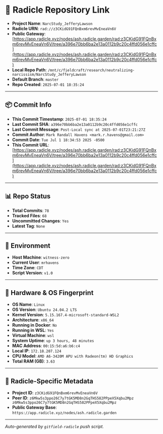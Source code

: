 # 🔗 Radicle Repository Link

- **Project Name**: `NarcStudy_JefferyLawson`
- **Radicle URN**: `rad://z3CKidG91FQnBxm6revMvEneaVn6V`
- **Public Gateway**: [https://app.radicle.xyz/nodes/ash.radicle.garden/rad:z3CKidG91FQnBxm6revMvEneaVn6V/tree/a396e70bb6ba2e13a0112b9c20c4ffd056e1cffc](https://app.radicle.xyz/nodes/ash.radicle.garden/rad:z3CKidG91FQnBxm6revMvEneaVn6V/tree/a396e70bb6ba2e13a0112b9c20c4ffd056e1cffc)
- **Local Repo Path**: `/mnt/c/fieldcraft/research/neutralizing-narcissism/NarcStudy_JefferyLawson`
- **Default Branch**: `master`
- **Repo Created**: `2025-07-01 18:35:24`

---

## 📦 Commit Info

- **This Commit Timestamp**: `2025-07-01 18:35:24`
- **Last Commit SHA**: `a396e70bb6ba2e13a0112b9c20c4ffd056e1cffc`
- **Last Commit Message**: `Post-Local sync at 2025-07-01T23:21:27Z`
- **Commit Author**: `Mark Randall Havens <mark.r.havens@gmail.com>`
- **Commit Date**: `Tue Jul 1 18:34:53 2025 -0500`
- **This Commit URL**: [https://app.radicle.xyz/nodes/ash.radicle.garden/rad:z3CKidG91FQnBxm6revMvEneaVn6V/tree/a396e70bb6ba2e13a0112b9c20c4ffd056e1cffc](https://app.radicle.xyz/nodes/ash.radicle.garden/rad:z3CKidG91FQnBxm6revMvEneaVn6V/tree/a396e70bb6ba2e13a0112b9c20c4ffd056e1cffc)

---

## 📊 Repo Status

- **Total Commits**: `78`
- **Tracked Files**: `68`
- **Uncommitted Changes**: `Yes`
- **Latest Tag**: `None`

---

## 🧭 Environment

- **Host Machine**: `witness-zero`
- **Current User**: `mrhavens`
- **Time Zone**: `CDT`
- **Script Version**: `v1.0`

---

## 🧬 Hardware & OS Fingerprint

- **OS Name**: `Linux`
- **OS Version**: `Ubuntu 24.04.2 LTS`
- **Kernel Version**: `5.15.167.4-microsoft-standard-WSL2`
- **Architecture**: `x86_64`
- **Running in Docker**: `No`
- **Running in WSL**: `Yes`
- **Virtual Machine**: `wsl`
- **System Uptime**: `up 3 hours, 48 minutes`
- **MAC Address**: `00:15:5d:a6:b6:c4`
- **Local IP**: `172.18.207.124`
- **CPU Model**: `AMD A6-3420M APU with Radeon(tm) HD Graphics`
- **Total RAM (GB)**: `3.63`

---

## 🌱 Radicle-Specific Metadata

- **Project ID**: `z3CKidG91FQnBxm6revMvEneaVn6V`
- **Peer ID**: `z6Mkw5s3ppo26C7y7tGK5MD8n2GqTHS582PPpeX5Xqbu2Mpz
z6Mkw5s3ppo26C7y7tGK5MD8n2GqTHS582PPpeX5Xqbu2Mpz`
- **Public Gateway Base**: `https://app.radicle.xyz/nodes/ash.radicle.garden`

---

_Auto-generated by `gitfield-radicle` push script._
